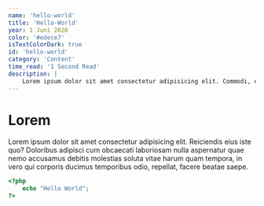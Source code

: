 ```yaml
---
name: 'hello-world'
title: 'Hello-World'
year: 1 Juni 2020
color: '#edece7'
isTextColorDark: true
id: 'hello-world'
category: 'Content'
time_read: '1 Second Read'
description: |
    Lorem ipsum dolor sit amet consectetur adipisicing elit. Commodi, officia?
---
```


# Lorem

Lorem ipsum dolor sit amet consectetur adipisicing elit. Reiciendis eius iste quo? Doloribus adipisci cum obcaecati laboriosam nulla aspernatur quae nemo accusamus debitis molestias soluta vitae harum quam tempora, in vero qui corporis ducimus temporibus odio, repellat, facere beatae saepe.

```php
<?php
    echo "Hello World";
?>
```


